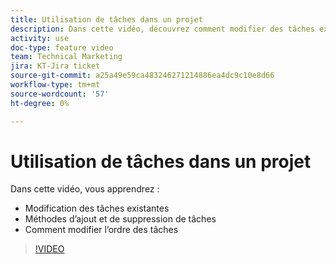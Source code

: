 ```yaml
---
title: Utilisation de tâches dans un projet
description: Dans cette vidéo, découvrez comment modifier des tâches existantes, comment ajouter et supprimer des tâches et comment modifier l’ordre des tâches.
activity: use
doc-type: feature video
team: Technical Marketing
jira: KT-Jira ticket
source-git-commit: a25a49e59ca483246271214886ea4dc9c10e8d66
workflow-type: tm+mt
source-wordcount: '57'
ht-degree: 0%

---
```


# Utilisation de tâches dans un projet

Dans cette vidéo, vous apprendrez :

* Modification des tâches existantes
* Méthodes d’ajout et de suppression de tâches
* Comment modifier l’ordre des tâches

>[!VIDEO](https://video.tv.adobe.com/v/335088/?quality=12&learn=on)